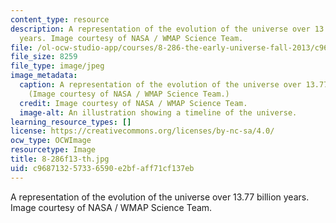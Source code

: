 ```yaml
---
content_type: resource
description: A representation of the evolution of the universe over 13.77 billion
  years. Image courtesy of NASA / WMAP Science Team.
file: /ol-ocw-studio-app/courses/8-286-the-early-universe-fall-2013/c968713257336590e2bfaff71cf137eb_8-286f13-th.jpg
file_size: 8259
file_type: image/jpeg
image_metadata:
  caption: A representation of the evolution of the universe over 13.77 billion years.
    (Image courtesy of NASA / WMAP Science Team.)
  credit: Image courtesy of NASA / WMAP Science Team.
  image-alt: An illustration showing a timeline of the universe.
learning_resource_types: []
license: https://creativecommons.org/licenses/by-nc-sa/4.0/
ocw_type: OCWImage
resourcetype: Image
title: 8-286f13-th.jpg
uid: c9687132-5733-6590-e2bf-aff71cf137eb
---
```

A representation of the evolution of the universe over 13.77 billion years. Image courtesy of NASA / WMAP Science Team.